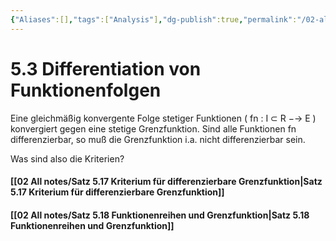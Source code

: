 ```yaml
---
{"Aliases":[],"tags":["Analysis"],"dg-publish":true,"permalink":"/02-all-notes/5-3-differentiation-von-funktionenfolgen/","dgHomeLink":true,"dgPassFrontmatter":true}
---
```


# 5.3 Differentiation von Funktionenfolgen
Eine gleichmäßig konvergente Folge stetiger Funktionen ( fn : I ⊂ R −→ E ) konvergiert
gegen eine stetige Grenzfunktion. Sind alle Funktionen fn differenzierbar, so muß die
Grenzfunktion i.a. nicht differenzierbar sein.

Was sind also die Kriterien?

#### [[02 All notes/Satz 5.17 Kriterium für differenzierbare Grenzfunktion|Satz 5.17 Kriterium für differenzierbare Grenzfunktion]]
#### [[02 All notes/Satz 5.18 Funktionenreihen und Grenzfunktion|Satz 5.18 Funktionenreihen und Grenzfunktion]]